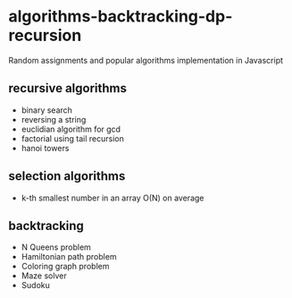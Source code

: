 # algorithms-backtracking-dp-recursion

Random assignments and popular algorithms implementation in Javascript

## recursive algorithms

- binary search
- reversing a string
- euclidian algorithm for gcd
- factorial using tail recursion
- hanoi towers

## selection algorithms

- k-th smallest number in an array O(N) on average

## backtracking

- N Queens problem
- Hamiltonian path problem
- Coloring graph problem
- Maze solver
- Sudoku
